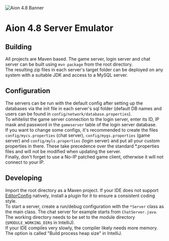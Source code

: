 ![Aion 4.8 Banner](https://github.com/beyond-aion/aion-server/assets/1169307/494205be-399a-4e2e-8435-1f0774d92262)
# Aion 4.8 Server Emulator

## Building
All projects are Maven based. The game server, login server and chat server can be built using `mvn package` from the root directory.  
The resulting zip files in each server's target folder can be deployed on any system with a suitable JDK and access to a MySQL server.  

## Configuration
The servers can be run with the default config after setting up the databases via the init file in each server's sql folder (default DB names 
and users can be found in `config/network/database.properties`).  
To whitelist the game server connection to the login server, enter its ID, IP mask and password in the `gameserver` table of the login server
database.  
If you want to change some configs, it's recommended to create the files `config/mycs.properties` (chat server), `config/mygs.properties` (game 
server) and `config/myls.properties` (login server) and put all your custom properties in there. These take precedence over the standard 
*.properties files and will not be modified when updating the server.  
Finally, don't forget to use a No-IP patched game client, otherwise it will not connect to your IP.

## Developing
Import the root directory as a Maven project. If your IDE does not support [EditorConfig](https://editorconfig.org/#pre-installed) natively, install a
plugin for it to ensure a consistent coding style.  
To start a server, create a run/debug configuration with the `*Server` class as the main class. The chat server for example starts from
`ChatServer.java`. The working directory needs to be set to the module directory (`$MODULE_WORKING_DIR$` in IntelliJ).   
If your IDE compiles very slowly, the compiler likely needs more memory. The option is called "Build process heap size" in IntelliJ.
